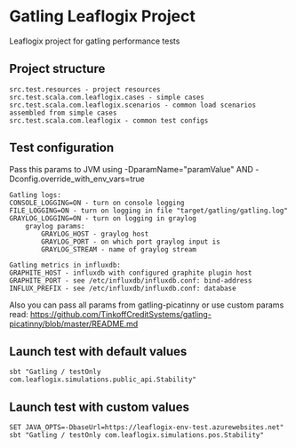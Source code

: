 # Gatling Leaflogix Project

Leaflogix project for gatling performance tests


## Project structure

```
src.test.resources - project resources
src.test.scala.com.leaflogix.cases - simple cases
src.test.scala.com.leaflogix.scenarios - common load scenarios assembled from simple cases
src.test.scala.com.leaflogix - common test configs
```

## Test configuration

Pass this params to JVM using -DparamName="paramValue" AND -Dconfig.override_with_env_vars=true

```
Gatling logs:
CONSOLE_LOGGING=ON - turn on console logging
FILE_LOGGING=ON - turn on logging in file "target/gatling/gatling.log"
GRAYLOG_LOGGING=ON - turn on logging in graylog
    graylog params:
        GRAYLOG_HOST - graylog host
        GRAYLOG_PORT - on which port graylog input is
        GRAYLOG_STREAM - name of graylog stream

Gatling metrics in influxdb:
GRAPHITE_HOST - influxdb with configured graphite plugin host
GRAPHITE_PORT - see /etc/influxdb/influxdb.conf: bind-address
INFLUX_PREFIX - see /etc/influxdb/influxdb.conf: database
```

Also you can pass all params from gatling-picatinny or use custom params
read: https://github.com/TinkoffCreditSystems/gatling-picatinny/blob/master/README.md

## Launch test with default values

```
sbt "Gatling / testOnly com.leaflogix.simulations.public_api.Stability"
```

## Launch test with custom values

```
SET JAVA_OPTS=-DbaseUrl=https://leaflogix-env-test.azurewebsites.net"
sbt "Gatling / testOnly com.leaflogix.simulations.pos.Stability"
```